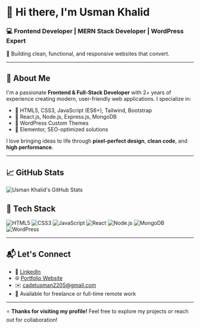 # 👋 Hi there, I'm Usman Khalid

### 💻 Frontend Developer | MERN Stack Developer | WordPress Expert  
🔧 Building clean, functional, and responsive websites that convert.

---

## 🚀 About Me

I'm a passionate **Frontend & Full-Stack Developer** with 2+ years of experience creating modern, user-friendly web applications. I specialize in:

- 🔹 HTML5, CSS3, JavaScript (ES6+), Tailwind, Bootstrap  
- 🔹 React.js, Node.js, Express.js, MongoDB  
- 🔹 WordPress Custom Themes  
- 🔹 Elementor, SEO-optimized solutions

I love bringing ideas to life through **pixel-perfect design**, **clean code**, and **high performance**.

---

## 📈 GitHub Stats

![Usman Khalid's GitHub Stats](https://github-readme-stats.vercel.app/api?username=Usmankhalid20&show_icons=true&theme=radical)



## 🧰 Tech Stack

![HTML5](https://img.shields.io/badge/html5-%23E34F26.svg?style=flat&logo=html5&logoColor=white)
![CSS3](https://img.shields.io/badge/css3-%231572B6.svg?style=flat&logo=css3&logoColor=white)
![JavaScript](https://img.shields.io/badge/javascript-%23323330.svg?style=flat&logo=javascript&logoColor=%23F7DF1E)
![React](https://img.shields.io/badge/react-%2320232a.svg?style=flat&logo=react&logoColor=%2361DAFB)
![Node.js](https://img.shields.io/badge/node.js-%2343853D.svg?style=flat&logo=node.js&logoColor=white)
![MongoDB](https://img.shields.io/badge/mongodb-%2347A248.svg?style=flat&logo=mongodb&logoColor=white)
![WordPress](https://img.shields.io/badge/WordPress-%23117AC9.svg?style=flat&logo=WordPress&logoColor=white)

---


## 📬 Let's Connect

- 💼 [LinkedIn](https://www.linkedin.com/in/usman-khalid-9a2bb72b7/)  
- 🌐 [Portfolio Website](https://yourwebsite.com)  
- ✉️ cadetusman2205@gmail.com  
- 📍 Available for freelance or full-time remote work

---

⭐ **Thanks for visiting my profile!** Feel free to explore my projects or reach out for collaboration!
